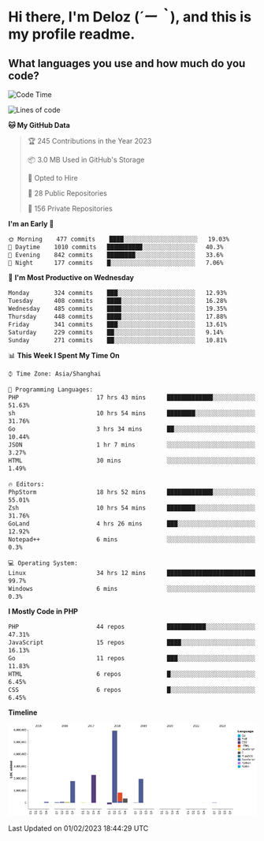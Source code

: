 # **Hi there, I'm Deloz (*´ー｀*), and this is my profile readme.**
<!--  [![Profile views](https://gpvc.arturio.dev/dank-del)](https://github.com/dank-del) -->
## **What languages you use and how much do you code?**

<!--START_SECTION:waka-->
![Code Time](http://img.shields.io/badge/Code%20Time-760%20hrs%201%20min-blue)

![Lines of code](https://img.shields.io/badge/From%20Hello%20World%20I%27ve%20Written-13%20Million%20lines%20of%20code-blue)

**🐱 My GitHub Data** 

> 🏆 245 Contributions in the Year 2023
 > 
> 📦 3.0 MB Used in GitHub's Storage 
 > 
> 💼 Opted to Hire
 > 
> 📜 28 Public Repositories 
 > 
> 🔑 156 Private Repositories  
 > 
**I'm an Early 🐤** 

```text
🌞 Morning    477 commits    ████░░░░░░░░░░░░░░░░░░░░░   19.03% 
🌆 Daytime    1010 commits   ██████████░░░░░░░░░░░░░░░   40.3% 
🌃 Evening    842 commits    ████████░░░░░░░░░░░░░░░░░   33.6% 
🌙 Night      177 commits    █░░░░░░░░░░░░░░░░░░░░░░░░   7.06%

```
📅 **I'm Most Productive on Wednesday** 

```text
Monday       324 commits    ███░░░░░░░░░░░░░░░░░░░░░░   12.93% 
Tuesday      408 commits    ████░░░░░░░░░░░░░░░░░░░░░   16.28% 
Wednesday    485 commits    ████░░░░░░░░░░░░░░░░░░░░░   19.35% 
Thursday     448 commits    ████░░░░░░░░░░░░░░░░░░░░░   17.88% 
Friday       341 commits    ███░░░░░░░░░░░░░░░░░░░░░░   13.61% 
Saturday     229 commits    ██░░░░░░░░░░░░░░░░░░░░░░░   9.14% 
Sunday       271 commits    ██░░░░░░░░░░░░░░░░░░░░░░░   10.81%

```


📊 **This Week I Spent My Time On** 

```text
⌚︎ Time Zone: Asia/Shanghai

💬 Programming Languages: 
PHP                      17 hrs 43 mins      █████████████░░░░░░░░░░░░   51.63% 
sh                       10 hrs 54 mins      ████████░░░░░░░░░░░░░░░░░   31.76% 
Go                       3 hrs 34 mins       ██░░░░░░░░░░░░░░░░░░░░░░░   10.44% 
JSON                     1 hr 7 mins         ░░░░░░░░░░░░░░░░░░░░░░░░░   3.27% 
HTML                     30 mins             ░░░░░░░░░░░░░░░░░░░░░░░░░   1.49%

🔥 Editors: 
PhpStorm                 18 hrs 52 mins      █████████████░░░░░░░░░░░░   55.01% 
Zsh                      10 hrs 54 mins      ████████░░░░░░░░░░░░░░░░░   31.76% 
GoLand                   4 hrs 26 mins       ███░░░░░░░░░░░░░░░░░░░░░░   12.92% 
Notepad++                6 mins              ░░░░░░░░░░░░░░░░░░░░░░░░░   0.3%

💻 Operating System: 
Linux                    34 hrs 12 mins      █████████████████████████   99.7% 
Windows                  6 mins              ░░░░░░░░░░░░░░░░░░░░░░░░░   0.3%

```

**I Mostly Code in PHP** 

```text
PHP                      44 repos            ███████████░░░░░░░░░░░░░░   47.31% 
JavaScript               15 repos            ████░░░░░░░░░░░░░░░░░░░░░   16.13% 
Go                       11 repos            ███░░░░░░░░░░░░░░░░░░░░░░   11.83% 
HTML                     6 repos             █░░░░░░░░░░░░░░░░░░░░░░░░   6.45% 
CSS                      6 repos             █░░░░░░░░░░░░░░░░░░░░░░░░   6.45%

```


**Timeline**

![Chart not found](https://raw.githubusercontent.com/deloz/deloz/main/charts/bar_graph.png) 


 Last Updated on 01/02/2023 18:44:29 UTC
<!--END_SECTION:waka-->
